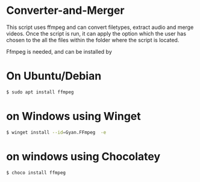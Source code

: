 # Converter-and-Merger
This script uses ffmpeg and can convert filetypes, extract audio and merge videos. 
Once the script is run, it can apply the option which the user has chosen to the all the files within the folder where the script is located.


Ffmpeg is needed, and can be installed by
# On Ubuntu/Debian 
```bash
$ sudo apt install ffmpeg
```
# on Windows using Winget
```bash
$ winget install --id=Gyan.FFmpeg  -e
```
# on windows using Chocolatey 
```bash 
$ choco install ffmpeg
```
